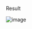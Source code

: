 Result

![image](https://github.com/Sasindu-DEP-Test/pf-6/assets/158127786/b93cf105-2d89-4bfb-86e8-e1644124c9b6)
